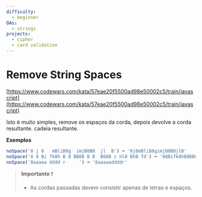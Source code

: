 ```yaml
---
difficulty:
  - beginner
OAs:
  - strings
projects:
  - cipher
  - card validation
---
```


# Remove String Spaces

[https://www.codewars.com/kata/57eae20f5500ad98e50002c5/train/javascript](https://www.codewars.com/kata/57eae20f5500ad98e50002c5/train/javascript)

Isto é muito simples, remove os espaços da corda, depois devolve a corda resultante.
cadeia resultante.

__Exemplos__

```js
noSpace('8 j 8   mBliB8g  imjB8B8  jl  B') ➞ '8j8mBliB8gimjB8B8jlB'
noSpace('8 8 Bi fk8h B 8 BB8B B B  B888 c hl8 BhB fd') ➞ '88Bifk8hB8BB8BBBB888chl8BhBfd'
noSpace('8aaaaa dddd r     ') ➞ '8aaaaaddddr'
```

> __Importante__ ❗
>
> - As cordas passadas devem consistir apenas de letras e espaços.
